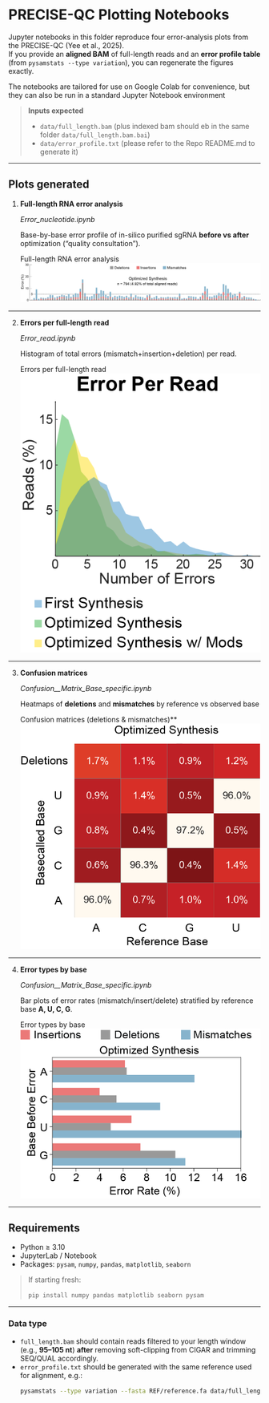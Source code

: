 # PRECISE-QC Plotting Notebooks

Jupyter notebooks in this folder reproduce four error-analysis plots from the PRECISE-QC (Yee et al., 2025).  
If you provide an **aligned BAM** of full-length reads and an **error profile table** (from `pysamstats --type variation`), you can regenerate the figures exactly.

The notebooks are tailored for use on Google Colab for convenience, but they can also be run in a standard Jupyter Notebook environment

> **Inputs expected**
> - `data/full_length.bam` (plus indexed bam should eb in the same folder `data/full_length.bam.bai`)
> - `data/error_profile.txt` (please refer to the Repo README.md to generate it)
---

## Plots generated

1. **Full-length RNA error analysis** 

   *Error_nucleotide.ipynb*

   Base-by-base error profile of in-silico purified sgRNA **before vs after** optimization (“quality consultation”).
   
   Full-length RNA error analysis 
![Error profile comparison](./figures/fig_error_profile_comparison.png)

____________________

2. **Errors per full-length read**  

   *Error_read.ipynb*

   Histogram of total errors (mismatch+insertion+deletion) per read.

   Errors per full-length read
![Errors per read histogram](./figures/fig_errors_per_read.png)

____________________

3. **Confusion matrices** 

   *Confusion__Matrix_Base_specific.ipynb*

   Heatmaps of **deletions** and **mismatches** by reference vs observed base
   
   Confusion matrices (deletions & mismatches)**  
![Confusion matrices](./figures/fig_confusion_matrices.png)


____________________

4. **Error types by base**  

   *Confusion__Matrix_Base_specific.ipynb*

   Bar plots of error rates (mismatch/insert/delete) stratified by reference base **A, U, C, G**.

   Error types by base 
![Error types by base](./figures/fig_error_types_by_base.png)

---



## Requirements

- Python ≥ 3.10
- JupyterLab / Notebook
- Packages: `pysam`, `numpy`, `pandas`, `matplotlib`, `seaborn`

> If starting fresh:
> ```bash
> pip install numpy pandas matplotlib seaborn pysam
> ```

---
### Data type 

- `full_length.bam` should contain reads filtered to your length window (e.g., **95–105 nt**) **after** removing soft-clipping from CIGAR and trimming SEQ/QUAL accordingly.
- `error_profile.txt` should be generated with the same reference used for alignment, e.g.:
  ```bash
  pysamstats --type variation --fasta REF/reference.fa data/full_length.bam > data/error_profile.txt
